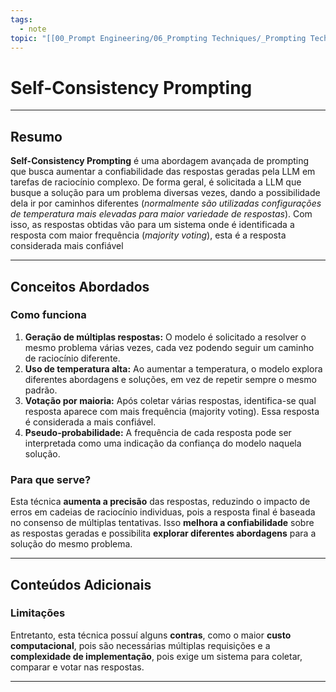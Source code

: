 ```yaml
---
tags:
  - note
topic: "[[00_Prompt Engineering/06_Prompting Techniques/_Prompting Techniques|_Prompting Techniques]]"
---
```

# Self-Consistency Prompting

---
## **Resumo**
**Self-Consistency Prompting** é uma abordagem avançada de prompting que busca aumentar a confiabilidade das respostas geradas pela LLM em tarefas de raciocínio complexo. De forma geral, é solicitada a LLM que busque a solução para um problema diversas vezes, dando a possibilidade dela ir por caminhos diferentes (*normalmente são utilizadas configurações de temperatura mais elevadas para maior variedade de respostas*). Com isso, as respostas obtidas vão para um sistema onde é identificada a resposta com maior frequência (*majority voting*), esta é a resposta considerada mais confiável

---
## **Conceitos Abordados**

### Como funciona
1. **Geração de múltiplas respostas:** O modelo é solicitado a resolver o mesmo problema várias vezes, cada vez podendo seguir um caminho de raciocínio diferente.
2. **Uso de temperatura alta:** Ao aumentar a temperatura, o modelo explora diferentes abordagens e soluções, em vez de repetir sempre o mesmo padrão.
3. **Votação por maioria:** Após coletar várias respostas, identifica-se qual resposta aparece com mais frequência (majority voting). Essa resposta é considerada a mais confiável.
4. **Pseudo-probabilidade:** A frequência de cada resposta pode ser interpretada como uma indicação da confiança do modelo naquela solução.

### Para que serve?
Esta técnica **aumenta a precisão** das respostas, reduzindo o impacto de erros em cadeias de raciocínio individuas, pois a resposta final é baseada no consenso de múltiplas tentativas. Isso **melhora a confiabilidade** sobre as respostas geradas e possibilita **explorar diferentes abordagens** para a solução do mesmo problema.

---
## **Conteúdos Adicionais**

### Limitações
Entretanto, esta técnica possuí alguns **contras**, como o maior **custo computacional**, pois são necessárias múltiplas requisições e a **complexidade de implementação**, pois exige um sistema para coletar, comparar e votar nas respostas.

---
